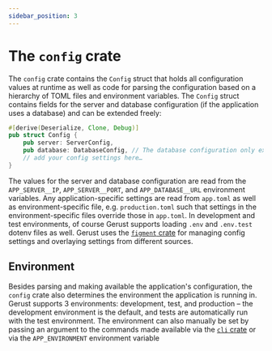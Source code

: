 ```yaml
---
sidebar_position: 3
---
```


# The `config` crate

The `config` crate contains the `Config` struct that holds all configuration values at runtime as well as code for parsing the configuration based on a hierarchy of TOML files and environment variables. The `Config` struct contains fields for the server and database configuration (if the application uses a database) and can be extended freely:

```rust
#[derive(Deserialize, Clone, Debug)]
pub struct Config {
    pub server: ServerConfig,
    pub database: DatabaseConfig, // The database configuration only exists for projects that use a database
    // add your config settings here…
}
```

The values for the server and database configuration are read from the `APP_SERVER__IP`, `APP_SERVER__PORT`, and `APP_DATABASE__URL` environment variables. Any application-specific settings are read from `app.toml` as well as environment-specific file, e.g. `production.toml` such that settings in the environment-specific files override those in `app.toml`. In development and test environments, of course Gerust supports loading `.env` and `.env.test` dotenv files as well. Gerust uses the [`figment` crate](https://crates.io/crates/figment) for managing config settings and overlaying settings from different sources.

## Environment

Besides parsing and making available the application's configuration, the `config` crate also determines the environment the application is running in. Gerust supports 3 environments: development, test, and production – the development environment is the default, and tests are automatically run with the test environment. The environment can also manually be set by passing an argument to the commands made available via the [`cli` crate](./the-cli-crate) or via the `APP_ENVIRONMENT` environment variable
